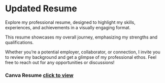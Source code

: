 # Updated Resume


Explore my professional resume, designed to highlight my skills, experiences, and achievements in a visually engaging format. 

This resume showcases my overall journey, emphasizing my strengths and qualifications.

Whether you’re a potential employer, collaborator, or connection, I invite you to review my background and get a glimpse of my professional ethos. Feel free to reach out for any opportunities or discussions!


### Canva Resume [click to view](https://www.canva.com/design/DAGTvvtG8cQ/h7OXyDYLrMjYDHh0JHjXlQ/view?utm_content=DAGTvvtG8cQ&utm_campaign=designshare&utm_medium=link&utm_source=editor)
